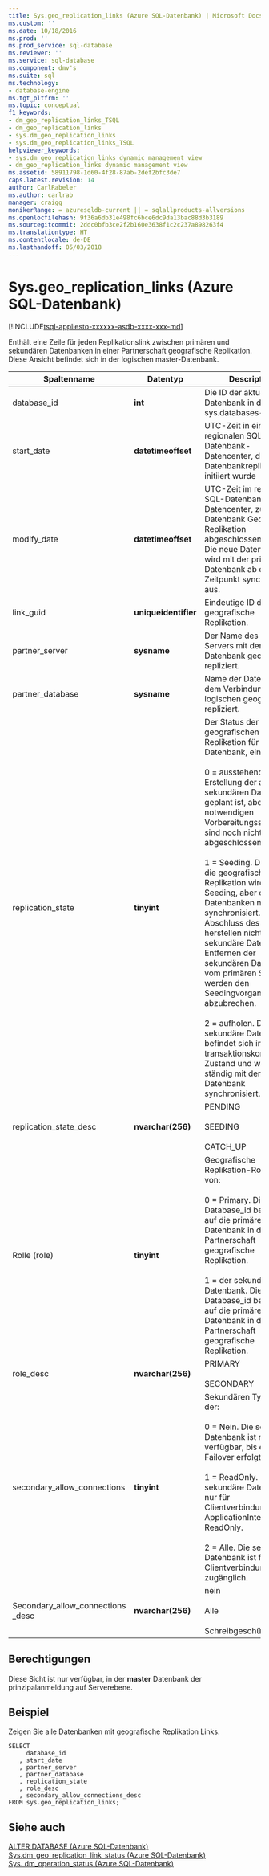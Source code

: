 ```yaml
---
title: Sys.geo_replication_links (Azure SQL-Datenbank) | Microsoft Docs
ms.custom: ''
ms.date: 10/18/2016
ms.prod: ''
ms.prod_service: sql-database
ms.reviewer: ''
ms.service: sql-database
ms.component: dmv's
ms.suite: sql
ms.technology:
- database-engine
ms.tgt_pltfrm: ''
ms.topic: conceptual
f1_keywords:
- dm_geo_replication_links_TSQL
- dm_geo_replication_links
- sys.dm_geo_replication_links
- sys.dm_geo_replication_links_TSQL
helpviewer_keywords:
- sys.dm_geo_replication_links dynamic management view
- dm_geo_replication_links dynamic management view
ms.assetid: 58911798-1d60-4f28-87ab-2def2bfc3de7
caps.latest.revision: 14
author: CarlRabeler
ms.author: carlrab
manager: craigg
monikerRange: = azuresqldb-current || = sqlallproducts-allversions
ms.openlocfilehash: 9f36a6db31e498fc6bce6dc9da13bac88d3b3189
ms.sourcegitcommit: 2ddc0bfb3ce2f2b160e3638f1c2c237a898263f4
ms.translationtype: HT
ms.contentlocale: de-DE
ms.lasthandoff: 05/03/2018
---
```

# <a name="sysgeoreplicationlinks-azure-sql-database"></a>Sys.geo_replication_links (Azure SQL-Datenbank)
[!INCLUDE[tsql-appliesto-xxxxxx-asdb-xxxx-xxx-md](../../includes/tsql-appliesto-xxxxxx-asdb-xxxx-xxx-md.md)]

  Enthält eine Zeile für jeden Replikationslink zwischen primären und sekundären Datenbanken in einer Partnerschaft geografische Replikation. Diese Ansicht befindet sich in der logischen master-Datenbank.  
  
|Spaltenname|Datentyp|Description|  
|-----------------|---------------|-----------------|  
|database_id|**int**|Die ID der aktuellen Datenbank in der sys.databases-Sicht.|  
|start_date|**datetimeoffset**|UTC-Zeit in einem regionalen SQL-Datenbank-Datencenter, die Datenbankreplikation initiiert wurde|  
|modify_date|**datetimeoffset**|UTC-Zeit im regionalen SQL-Datenbank-Datencenter, zu der die Datenbank Geo-Replikation abgeschlossen wurde. Die neue Datenbank wird mit der primären Datenbank ab diesem Zeitpunkt synchronisiert. aus.|  
|link_guid|**uniqueidentifier**|Eindeutige ID des Links geografische Replikation.|  
|partner_server|**sysname**|Der Name des logischen Servers mit der Datenbank geografisch repliziert.|  
|partner_database|**sysname**|Name der Datenbank auf dem Verbindungsserver logischen geografisch repliziert.|  
|replication_state|**tinyint**|Der Status der geografischen Replikation für diese Datenbank, eines:.<br /><br /> 0 = ausstehend. Erstellung der aktiven sekundären Datenbank geplant ist, aber die notwendigen Vorbereitungsschritte sind noch nicht abgeschlossen.<br /><br /> 1 = Seeding. Das Ziel für die geografische Replikation wird ein Seeding, aber die beiden Datenbanken noch nicht synchronisiert. Bis zum Abschluss des Seedings herstellen nicht Sie die sekundäre Datenbank. Entfernen der sekundären Datenbank vom primären Server werden den Seedingvorgang abzubrechen.<br /><br /> 2 = aufholen. Die sekundäre Datenbank befindet sich in einem transaktionskonsistenten Zustand und wird ständig mit der primären Datenbank synchronisiert.|  
|replication_state_desc|**nvarchar(256)**|PENDING<br /><br /> SEEDING<br /><br /> CATCH_UP|  
|Rolle (role)|**tinyint**|Geografische Replikation-Rolle, eine von:<br /><br /> 0 = Primary. Die Database_id bezieht sich auf die primäre Datenbank in der Partnerschaft geografische Replikation.<br /><br /> 1 = der sekundären Datenbank.  Die Database_id bezieht sich auf die primäre Datenbank in der Partnerschaft geografische Replikation.|  
|role_desc|**nvarchar(256)**|PRIMARY<br /><br /> SECONDARY|  
|secondary_allow_connections|**tinyint**|Sekundären Typs, einer der:<br /><br /> 0 = Nein. Die sekundäre Datenbank ist nicht verfügbar, bis ein Failover erfolgt.<br /><br /> 1 = ReadOnly. Die sekundäre Datenbank ist nur für Clientverbindungen mit ApplicationIntent = ReadOnly.<br /><br /> 2 = Alle. Die sekundäre Datenbank ist für jede Clientverbindung zugänglich.|  
|Secondary_allow_connections _desc|**nvarchar(256)**|nein<br /><br /> Alle<br /><br /> Schreibgeschützt|  
  
## <a name="permissions"></a>Berechtigungen  
 Diese Sicht ist nur verfügbar, in der **master** Datenbank der prinzipalanmeldung auf Serverebene.  
  
## <a name="example"></a>Beispiel  
 Zeigen Sie alle Datenbanken mit geografische Replikation Links.  
  
```  
SELECT   
     database_id  
   , start_date  
   , partner_server  
   , partner_database  
   , replication_state  
   , role_desc  
   , secondary_allow_connections_desc   
FROM sys.geo_replication_links;  
```  
  
## <a name="see-also"></a>Siehe auch  
 [ALTER DATABASE (Azure SQL-Datenbank)](../../t-sql/statements/alter-database-azure-sql-database.md)   
 [Sys.dm_geo_replication_link_status &#40;Azure SQL-Datenbank&#41;](../../relational-databases/system-dynamic-management-views/sys-dm-geo-replication-link-status-azure-sql-database.md)   
 [Sys. dm_operation_status &#40;Azure SQL-Datenbank&#41;](../../relational-databases/system-dynamic-management-views/sys-dm-operation-status-azure-sql-database.md)  
  
  
